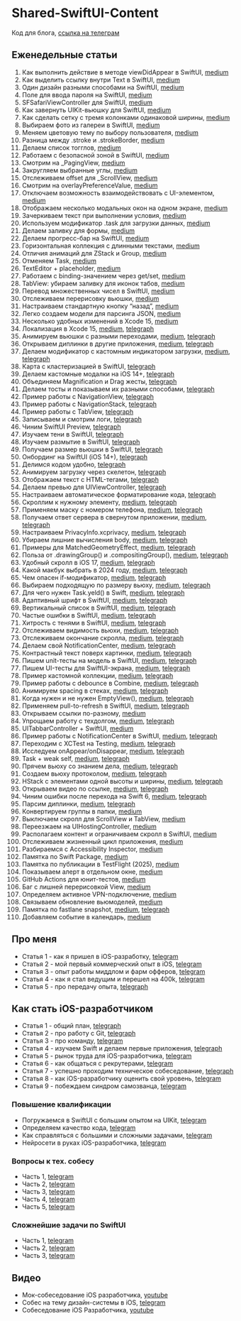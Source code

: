 # Shared-SwiftUI-Content
Код для блога, [ссылка на телеграм](https://t.me/easy_dev991)

## Еженедельные статьи

1. Как выполнить действие в методе viewDidAppear в SwiftUI, [medium](https://oleg991.medium.com/f205bb214eea)
2. Как выделить ссылку внутри Text в SwiftUI, [medium](https://oleg991.medium.com/f0f689c20b0d)
3. Один дизайн разными способами на SwiftUI, [medium](https://oleg991.medium.com/4d3ebf33f237)
4. Поле для ввода пароля на SwiftUI, [medium](https://oleg991.medium.com/bedbeeda1db6)
5. SFSafariViewController для SwiftUI, [medium](https://oleg991.medium.com/7c3efc84fb63)
6. Как завернуть UIKit-вьюшку для SwiftUI, [medium](https://oleg991.medium.com/5411e2a6ca37)
7. Как сделать сетку с тремя колонками одинаковой ширины, [medium](https://oleg991.medium.com/b906f6ddbd98)
8. Выбираем фото из галереи в SwiftUI, [medium](https://oleg991.medium.com/7b71191ad6ca)
9. Меняем цветовую тему по выбору пользователя, [medium](https://oleg991.medium.com/3e748d9cfeab)
10. Разница между .stroke и .strokeBorder, [medium](https://oleg991.medium.com/bc1a9858ee0d)
11. Делаем список тогглов, [medium](https://oleg991.medium.com/2750d6f8020c)
12. Работаем с безопасной зоной в SwiftUI, [medium](https://oleg991.medium.com/a9df69dc011f)
13. Смотрим на _PagingView, [medium](https://oleg991.medium.com/362b5e9f3618)
14. Закругляем выбранные углы, [medium](https://oleg991.medium.com/4e40dd475253)
15. Отслеживаем offset для _ScrollView, [medium](https://oleg991.medium.com/8ddbc57b5120)
16. Смотрим на overlayPreferenceValue, [medium](https://oleg991.medium.com/2af4d260d2d6)
17. Отключаем возможность взаимодействовать с UI-элементом, [medium](https://oleg991.medium.com/fc77f82daa73)
18. Отображаем несколько модальных окон на одном экране, [medium](https://oleg991.medium.com/8cfc4a1155b2)
19. Зачеркиваем текст при выполнении условия, [medium](https://oleg991.medium.com/a10f181352b2)
20. Используем модификатор .task для загрузки данных, [medium](https://oleg991.medium.com/d093a4e719b7)
21. Делаем заливку для формы, [medium](https://oleg991.medium.com/55b4ea5c707d)
22. Делаем прогресс-бар на SwiftUI, [medium](https://oleg991.medium.com/69420393932b)
23. Горизонтальная коллекция с длинными текстами, [medium](https://oleg991.medium.com/f0db4529748b)
24. Отличия анимаций для ZStack и Group, [medium](https://oleg991.medium.com/a85a87719cb1)
25. Отменяем Task, [medium](https://oleg991.medium.com/83a445452c2f)
26. TextEditor + placeholder, [medium](https://oleg991.medium.com/f74deb3f143d)
27. Работаем с binding-значением через get/set, [medium](https://oleg991.medium.com/e6f195f60adb)
28. TabView: убираем заливку для иконок табов, [medium](https://oleg991.medium.com/80624f2894af)
29. Перевод множественных чисел в SwiftUI, [medium](https://oleg991.medium.com/abba83455784)
30. Отслеживаем перерисовку вьюшки, [medium](https://oleg991.medium.com/e18454503e70)
31. Настраиваем стандартную кнопку “назад”, [medium](https://oleg991.medium.com/c3b8859442b7)
32. Легко создаем модели для парсинга JSON, [medium](https://oleg991.medium.com/c1ab9503dc5a)
33. Несколько удобных изменений в Xcode 15, [medium](https://oleg991.medium.com/d1c4a3e801fb)
34. Локализация в Xcode 15, [medium](https://oleg991.medium.com/7e28016a6f99), [telegraph](https://telegra.ph/Lokalizaciya-v-Xcode-15-09-30)
35. Анимируем вьюшки с разными переходами, [medium](https://oleg991.medium.com/8c5611719fc7), [telegraph](https://telegra.ph/Animiruem-vyushki-s-raznymi-perehodami-10-07)
36. Открываем диплинки в другие приложения, [medium](https://oleg991.medium.com/d18c09e061c5), [telegraph](https://telegra.ph/Otkryvaem-diplinki-v-drugie-prilozheniya-10-14)
37. Делаем модификатор с кастомным индикатором загрузки, [medium](https://oleg991.medium.com/3c5075ed0129), [telegraph](https://telegra.ph/37-Delaem-modifikator-s-kastomnym-indikatorom-zagruzki-10-21)
38. Карта с кластеризацией в SwiftUI, [telegraph](https://telegra.ph/38-Karta-s-klasterizaciej-v-SwiftUI-10-28)
39. Делаем кастомные модалки на iOS 14+, [telegraph](https://telegra.ph/Delaem-kastomnye-modalki-na-iOS-14-11-04)
40. Объединяем Magnification и Drag жесты, [telegraph](https://telegra.ph/40-Obedinyaem-Magnification-i-Drag-zhesty-11-11)
41. Делаем тосты и показываем их разными способами, [telegraph](https://telegra.ph/41-Delaem-tosty-i-pokazyvaem-ih-raznymi-sposobami-11-18)
42. Пример работы с NavigationView, [telegraph](https://telegra.ph/42-Primer-raboty-s-NavigationView-11-25)
43. Пример работы с NavigationStack, [telegraph](https://telegra.ph/43-Primer-raboty-s-NavigationStack-12-02)
44. Пример работы с TabView, [telegraph](https://telegra.ph/44-Primer-raboty-s-TabView-12-09)
45. Записываем и смотрим логи, [telegraph](https://telegra.ph/45-Zapisyvaem-i-smotrim-logi-12-16)
46. Чиним SwiftUI Preview, [telegraph](https://telegra.ph/46-CHinim-SwiftUI-Preview-12-23)
47. Изучаем тени в SwiftUI, [telegraph](https://telegra.ph/47-Izuchaem-teni-v-SwiftUI-12-30)
48. Изучаем размытие в SwiftUI, [telegraph](https://telegra.ph/48-Izuchaem-razmytie-v-SwiftUI-01-06)
49. Получаем размер вьюшки в SwiftUI, [telegraph](https://telegra.ph/Poluchaem-razmer-vyushki-v-SwiftUI-01-13)
50. Онбординг на SwiftUI (iOS 14+), [telegraph](https://telegra.ph/50-Onbording-na-SwiftUI-iOS-14-01-20)
51. Делимся кодом удобно, [telegraph](https://telegra.ph/51-Delimsya-kodom-udobno-01-21)
52. Анимируем загрузку через скелетон, [telegraph](https://telegra.ph/52-Animiruem-zagruzku-cherez-skeleton-02-03)
53. Отображаем текст с HTML-тегами, [telegraph](https://telegra.ph/53-Otobrazhaem-tekst-s-HTML-tegami-02-10)
54. Делаем превью для UIViewController, [telegraph](https://telegra.ph/54-Delaem-prevyu-dlya-UIViewController-02-17)
55. Настраиваем автоматическое форматирование кода, [telegraph](https://telegra.ph/55-Nastraivaem-avto-formatirovanie-koda-02-23)
56. Скроллим к нужному элементу, [medium](https://oleg991.medium.com/2ee89ec6fbb5), [telegraph](https://telegra.ph/56-Skrollim-k-nuzhnomu-ehlementu-03-01)
57. Применяем маску с номером телефона, [medium](https://oleg991.medium.com/df8d7e1d0841), [telegraph](https://telegra.ph/57-Primenyaem-masku-s-nomerom-telefona-03-09)
58. Получаем ответ сервера в свернутом приложении, [medium](https://oleg991.medium.com/9fa9c2c69aa0), [telegraph](https://telegra.ph/58-Poluchaem-otvet-servera-v-svernutom-prilozhenii-03-16)
59. Настраиваем PrivacyInfo.xcprivacy, [medium](https://oleg991.medium.com/64b9b48a77fa), [telegraph](https://telegra.ph/59-Nastraivaem-PrivacyInfoxcprivacy-03-23)
60. Убираем лишние вычисления body, [medium](https://oleg991.medium.com/a9a9b83d1920), [telegraph](https://telegra.ph/60-Ubiraem-lishnie-vychisleniya-body-03-30)
61. Примеры для MatchedGeometryEffect, [medium](https://oleg991.medium.com/61d2da9380fa), [telegraph](https://telegra.ph/61-Primery-dlya-MatchedGeometryEffect-04-05)
62. Польза от .drawingGroup() и .compositingGroup(), [medium](https://oleg991.medium.com/b65b026d96dc), [telegraph](https://telegra.ph/62-Polza-ot-drawingGroup-i-compositingGroup-04-12)
63. Удобный скролл в iOS 17, [medium](https://oleg991.medium.com/5f190b359559), [telegraph](https://telegra.ph/63-Udobnyj-skroll-v-iOS-17-04-16)
64. Какой макбук выбрать в 2024 году, [medium](https://oleg991.medium.com/1296d29ed4b2), [telegraph](https://telegra.ph/64-Kakoj-makbuk-vybrat-v-2024-godu-04-19)
65. Чем опасен if-модификатор, [medium](https://oleg991.medium.com/66a70a23362a), [telegraph](https://telegra.ph/65-CHem-opasen-if-modifikator-04-26)
66. Выбираем подходящую по размеру вьюху, [medium](https://oleg991.medium.com/90958a4b8e4e), [telegraph](https://telegra.ph/66-Vybiraem-podhodyashchuyu-po-razmeru-vyuhu-05-08)
67. Для чего нужен Task.yeld() в Swift, [medium](https://oleg991.medium.com/626ee5d94734), [telegraph](https://telegra.ph/67Dlya-chego-nuzhen-Taskyeld-v-Swift-05-16)
68. Адаптивный шрифт в SwiftUI, [medium](https://oleg991.medium.com/d1ee5bb59203), [telegraph](https://telegra.ph/68-Adaptivnyj-shrift-v-SwiftUI-05-24)
69. Вертикальный список в SwiftUI, [medium](https://oleg991.medium.com/ef91e049c965), [telegraph](https://telegra.ph/69-Vertikalnyj-spisok-v-SwiftUI-05-30)
70. Частые ошибки в SwiftUI, [medium](https://oleg991.medium.com/76235f7455f6), [telegraph](https://telegra.ph/70-CHastye-oshibki-v-SwiftUI-06-05)
71. Хитрость с тенями в SwiftUI, [medium](https://oleg991.medium.com/5fcb8892b4e1), [telegraph](https://telegra.ph/71-Hitrost-s-tenyami-v-SwiftUI-06-10)
72. Отслеживаем видимость вьюхи, [medium](https://oleg991.medium.com/1ac30b9c197e), [telegraph](https://telegra.ph/72-Otslezhivaem-vidimost-vyuhi-06-21)
73. Отслеживаем окончание скролла, [medium](https://oleg991.medium.com/626d68d2256b), [telegraph](https://telegra.ph/73-Otslezhivaem-okonchanie-skrolla-06-27)
74. Делаем свой NotificationCenter, [medium](https://oleg991.medium.com/953061869569), [telegraph](https://telegra.ph/74-Delaem-svoj-NotificationCenter-07-04)
75. Контрастный текст поверх картинки, [medium](https://oleg991.medium.com/ea394e5e4679), [telegraph](https://telegra.ph/75-Kontrastnyj-tekst-poverh-kartinki-07-12)
76. Пишем unit-тесты на модель в SwiftUI, [medium](https://oleg991.medium.com/e34a5cb85450), [telegraph](https://telegra.ph/76-Pishem-unit-testy-na-model-v-SwiftUI-07-19)
77. Пишем UI-тесты для SwiftUI-экрана, [medium](https://oleg991.medium.com/cb1acc7cde8a), [telegraph](https://telegra.ph/77-Pishem-UI-testy-dlya-SwiftUI-ehkrana-07-26)
78. Пример кастомной коллекции, [medium](https://oleg991.medium.com/eaac4cf070fa), [telegraph](https://telegra.ph/78-Primer-kastomnoj-kollekcii-08-03)
79. Пример работы с debounce в Combine, [medium](https://oleg991.medium.com/0a8d656bb747), [telegraph](https://telegra.ph/79-Primer-raboty-s-debounce-v-Combine-08-09)
80. Анимируем spacing в стеках, [medium](https://oleg991.medium.com/2c5b84824c82), [telegraph](https://telegra.ph/80-Animiruem-spacing-v-stekah-08-16)
81. Когда нужен и не нужен EmptyView(), [medium](https://oleg991.medium.com/88e2dd865fba), [telegraph](https://telegra.ph/81-Kogda-nuzhen-i-ne-nuzhen-EmptyView-08-22)
82. Применяем pull-to-refresh в SwiftUI, [medium](https://oleg991.medium.com/e02498d27d73), [telegraph](https://telegra.ph/82-Primenyaem-pull-to-refresh-v-SwiftUI-08-30)
83. Открываем ссылки по-разному, [medium](https://oleg991.medium.com/c94cb2c58d7b)
84. Упрощаем работу с техдолгом, [medium](https://oleg991.medium.com/f5b4b2670b84), [telegraph](https://telegra.ph/84-Uproshchaem-rabotu-s-tehdolgom-09-13)
85. UITabbarController + SwiftUI, [medium](https://oleg991.medium.com/47e66fbe3ac9)
86. Пример работы с NotificationCenter в SwiftUI, [medium](https://oleg991.medium.com/7495cd5e0c10), [telegraph](https://telegra.ph/86-Primer-raboty-s-NotificationCenter-v-SwiftUI-09-27)
87. Переходим с XCTest на Testing, [medium](https://oleg991.medium.com/7779d3201d85), [telegraph](https://telegra.ph/87-Perehodim-s-XCTest-na-Testing-10-04)
88. Исследуем onAppear/onDisappear, [medium](https://oleg991.medium.com/64dece63422b), [telegraph](https://telegra.ph/88-Issleduem-onAppearonDisappear-10-11)
89. Task + weak self, [medium](https://oleg991.medium.com/ff7263123e6b), [telegraph](https://telegra.ph/89-Task--weak-self-10-18)
90. Прячем вьюху со знанием дела, [medium](https://oleg991.medium.com/ca02e90e5d25), [telegraph](https://telegra.ph/90-Pryachem-vyuhu-so-znaniem-dela-10-25)
91. Создаем вьюху протоколом, [medium](https://oleg991.medium.com/0ef5bbc4662d), [telegraph](https://telegra.ph/91-Sozdaem-vyuhu-protokolom-11-01)
92. HStack с элементами одной высоты и ширины, [medium](https://oleg991.medium.com/54d63b3773f9), [telegraph](https://telegra.ph/92-HStack-s-ehlementami-odnoj-vysoty-i-shiriny-11-08)
93. Открываем видео по ссылке, [medium](https://oleg991.medium.com/0767b77ac562), [telegraph](https://telegra.ph/93-Otkryvaem-video-po-ssylke-11-15)
94. Чиним ошибки после перехода на Swift 6, [medium](https://oleg991.medium.com/beb2f1b153cb), [telegraph](https://telegra.ph/94-CHinim-oshibki-posle-perehoda-na-Swift-6-11-22)
95. Парсим диплинки, [medium](https://oleg991.medium.com/7b5985488382), [telegraph](https://telegra.ph/95-Parsim-diplinki-11-29)
96. Конвертируем группы в папки, [medium](https://oleg991.medium.com/dbb469cfa6db)
97. Выключаем скролл для ScrollView и TabView, [medium](https://oleg991.medium.com/9b1b32d1be03)
98. Переезжаем на UIHostingController, [medium](https://oleg991.medium.com/c38bdb9bc5ff)
99. Располагаем контент и ограничиваем скролл в SwiftUI, [medium](https://oleg991.medium.com/dbad0586db76)
100. Отслеживаем жизненный цикл приложения, [medium](
https://oleg991.medium.com/239726860eae)
101. Разбираемся с Accessibility Inspector, [medium](https://oleg991.medium.com/8b914794c1b5)
102. Памятка по Swift Package, [medium](https://medium.com/@oleg991/102-памятка-по-swift-package-4d8b79e00527)
103. Памятка по публикации в TestFlight (2025), [medium](https://oleg991.medium.com/c56fcf15a051)
104. Показываем алерт в отдельном окне, [medium](https://oleg991.medium.com/7707cef2a8bc)
105. GitHub Actions для юнит-тестов, [medium](https://oleg991.medium.com/f3b9f09cefb5)
106. Баг с лишней перерисовкой View, [medium](https://oleg991.medium.com/31a74a96f934)
107. Определяем активное VPN-подключение, [medium](https://oleg991.medium.com/ec4a1e558b7c)
108. Связываем обновление вьюмоделей, [medium](https://oleg991.medium.com/c7c49c1a932c)
109. Памятка по fastlane snapshot, [medium](https://oleg991.medium.com/e8f05cdaa894), [telegraph](https://telegra.ph/109-Pamyatka-po-fastlane-snapshot-02-23)
110. Добавляем событие в календарь, [medium](https://oleg991.medium.com/7fff0fda216e)

## Про меня
- Статья 1 - как я пришел в iOS-разработку, [telegram](https://t.me/easy_dev991/46)
- Статья 2 - мой первый коммерческий опыт в iOS, [telegram](https://t.me/easy_dev991/53)
- Статья 3 - опыт работы миддлом и фарм офферов, [telegram](https://t.me/easy_dev991/58)
- Статья 4 - как я стал ведущим и перешел на 400k, [telegram](https://t.me/easy_dev991/63)
- Статья 5 - про передачу опыта, [telegraph](https://telegra.ph/Pro-peredachu-opyta-07-06)

## Как стать iOS-разработчиком
- Статья 1 - общий план, [telegraph](https://telegra.ph/Kak-stat-iOS-razrabotchikom-02-23)
- Статья 2 - про работу с Git, [telegraph](https://telegra.ph/Pro-rabotu-s-Git-02-23)
- Статья 3 - про команду, [telegram](https://t.me/easy_dev991/84)
- Статья 4 - изучаем Swift и делаем первые приложения, [telegraph](https://telegra.ph/Izuchaem-Swift-i-delaem-pervye-prilozheniya-02-23)
- Статья 5 - рынок труда для iOS-разработчика, [telegram](https://t.me/easy_dev991/91)
- Статья 6 - как общаться с рекрутерами, [telegram](https://t.me/easy_dev991/93)
- Статья 7 - успешно проходим техническое собеседование, [telegraph](https://telegra.ph/Uspeshno-prohodim-tehnicheskoe-sobesedovanie-02-23)
- Статья 8 - как iOS-разработчику оценить свой уровень, [telegram](https://t.me/easy_dev991/97)
- Статья 9 - побеждаем синдром самозванца, [telegram](https://t.me/easy_dev991/99)

### Повышение квалификации
- Погружаемся в SwiftUI с большим опытом на UIKit, [telegram](https://t.me/easy_dev991/123)
- Определяем качество кода, [telegram](https://t.me/easy_dev991/125)
- Как справляться с большими и сложными задачами, [telegram](https://t.me/easy_dev991/128)
- Нейросети в руках iOS-разработчика, [telegram](https://t.me/easy_dev991/170)

### Вопросы к тех. собесу
- Часть 1, [telegram](https://t.me/easy_dev991/113)
- Часть 2, [telegram](https://t.me/easy_dev991/115)
- Часть 3, [telegram](https://t.me/easy_dev991/117)
- Часть 4, [telegram](https://t.me/easy_dev991/119)
- Часть 5, [telegram](https://t.me/easy_dev991/121)

### Сложнейшие задачи по SwiftUI
- Часть 1, [telegram](https://t.me/easy_dev991/104)
- Часть 2, [telegram](https://t.me/easy_dev991/107)
- Часть 3, [telegram](https://t.me/easy_dev991/109)

## Видео
- Мок-собеседование iOS разработчика, [youtube](https://www.youtube.com/watch?v=MyzNw60Swww)
- Собес на тему дизайн-системы в iOS, [telegram](https://t.me/easy_dev991/111)
- Собеседование iOS Разработчика, [youtube](https://www.youtube.com/watch?v=UBmT1XUw2Dk)
